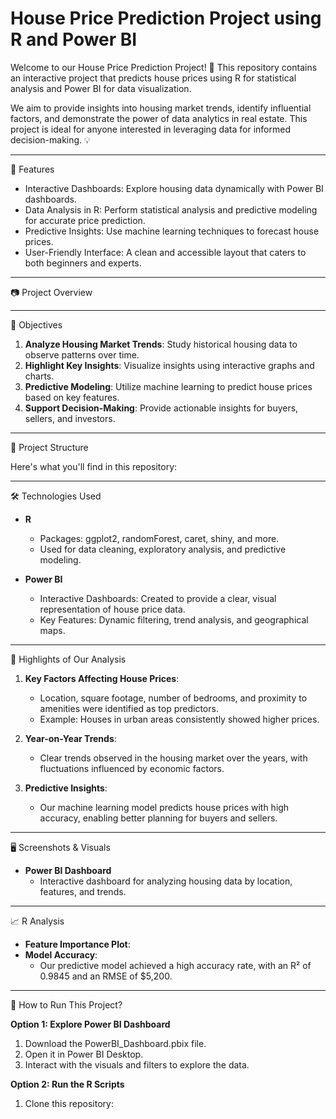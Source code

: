 # House Price Prediction Project using R and Power BI

Welcome to our House Price Prediction Project! 🌟 This repository contains an interactive project that predicts house prices using R for statistical analysis and Power BI for data visualization.

We aim to provide insights into housing market trends, identify influential factors, and demonstrate the power of data analytics in real estate. This project is ideal for anyone interested in leveraging data for informed decision-making. 💡

---

🚀 Features

- Interactive Dashboards: Explore housing data dynamically with Power BI dashboards.
- Data Analysis in R: Perform statistical analysis and predictive modeling for accurate price prediction.
- Predictive Insights: Use machine learning techniques to forecast house prices.
- User-Friendly Interface: A clean and accessible layout that caters to both beginners and experts.

---

📷 Project Overview

---

📌 Objectives

1. **Analyze Housing Market Trends**: Study historical housing data to observe patterns over time.
2. **Highlight Key Insights**: Visualize insights using interactive graphs and charts.
3. **Predictive Modeling**: Utilize machine learning to predict house prices based on key features.
4. **Support Decision-Making**: Provide actionable insights for buyers, sellers, and investors.

---

📂 Project Structure

Here's what you'll find in this repository:

---

🛠️ Technologies Used

- **R**
  - Packages: ggplot2, randomForest, caret, shiny, and more.
  - Used for data cleaning, exploratory analysis, and predictive modeling.

- **Power BI**
  - Interactive Dashboards: Created to provide a clear, visual representation of house price data.
  - Key Features: Dynamic filtering, trend analysis, and geographical maps.

---

🌟 Highlights of Our Analysis

1. **Key Factors Affecting House Prices**:
   - Location, square footage, number of bedrooms, and proximity to amenities were identified as top predictors.
   - Example: Houses in urban areas consistently showed higher prices.

2. **Year-on-Year Trends**:
   - Clear trends observed in the housing market over the years, with fluctuations influenced by economic factors.

3. **Predictive Insights**:
   - Our machine learning model predicts house prices with high accuracy, enabling better planning for buyers and sellers.

---

🖥️ Screenshots & Visuals

- **Power BI Dashboard**
  - Interactive dashboard for analyzing housing data by location, features, and trends.

---

📈 R Analysis

- **Feature Importance Plot**:
- **Model Accuracy**:
   - Our predictive model achieved a high accuracy rate, with an R² of 0.9845 and an RMSE of $5,200.

---

🔧 How to Run This Project?

**Option 1: Explore Power BI Dashboard**

1. Download the PowerBI_Dashboard.pbix file.
2. Open it in Power BI Desktop.
3. Interact with the visuals and filters to explore the data.

**Option 2: Run the R Scripts**

1. Clone this repository: